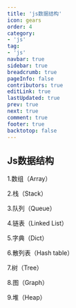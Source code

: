 ```yaml
---
title: 'js数据结构'
icon: gears
order: 4
category:
- 'js'
tag:
- 'js'
navbar: true
sidebar: true
breadcrumb: true
pageInfo: false
contributors: true
editLink: true
lastUpdated: true
prev: true
next: true
comment: true
footer: true
backtotop: false
---
```


## Js数据结构

1.数组（Array）

2.栈（Stack）

3.队列（Queue）

4.链表（Linked List）

5.字典（Dict）

6.散列表（Hash table）

7.树（Tree）

8.图（Graph）

9.堆（Heap）